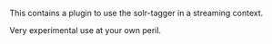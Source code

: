 This contains a plugin to use the solr-tagger in a streaming context.

Very experimental use at your own peril.